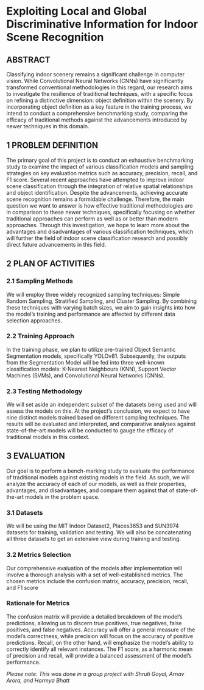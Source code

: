 # Exploiting Local and Global Discriminative Information for Indoor Scene Recognition

## ABSTRACT
Classifying indoor scenery remains a significant challenge in computer vision. While Convolutional Neural Networks (CNNs) have significantly transformed conventional methodologies in this regard, our research aims to investigate the resilience of traditional techniques, with a specific focus on refining a distinctive dimension: object definition within the scenery. By incorporating object definition as a key feature in the training process, we intend to conduct a comprehensive benchmarking study, comparing the efficacy of traditional methods against the advancements introduced by newer techniques in this domain.
## 1 PROBLEM DEFINITION
The primary goal of this project is to conduct an exhaustive benchmarking study to examine the impact of various classification models and sampling strategies on key evaluation metrics such as accuracy, precision, recall, and F1 score. Several recent approaches have attempted to improve indoor scene classification through the integration of relative spatial relationships and object identification. Despite the advancements, achieving accurate scene recognition remains a formidable challenge. Therefore, the main question we want to answer is how effective traditional methodologies are in comparison to these newer techniques, specifically focusing on whether traditional approaches can perform as well as or better than modern approaches. Through this investigation, we hope to learn more about the advantages and disadvantages of various classification techniques, which will further the field of indoor scene classification research and possibly direct future advancements in this field.
## 2 PLAN OF ACTIVITIES
### 2.1 Sampling Methods
We will employ three widely recognized sampling techniques: Simple Random Sampling, Stratified Sampling, and Cluster Sampling. By combining these techniques with varying batch sizes, we aim to gain insights into how the model’s training and performance are affected by different data selection approaches.
### 2.2 Training Approach 
In the training phase, we plan to utilize pre-trained Object Semantic Segmentation models, specifically YOLOv81. Subsequently, the outputs from the Segmentation Model will be fed into three well-known classification models: K-Nearest Neighbours (KNN), Support Vector Machines (SVMs), and Convolutional Neural Networks (CNNs).
### 2.3 Testing Methodology
We will set aside an independent subset of the datasets being used and will assess the models on this. At the project’s conclusion, we expect to have nine distinct models trained based on different sampling techniques. The results will be evaluated and interpreted, and comparative analyses against state-of-the-art models will be conducted to gauge the efficacy of traditional models in this context.
## 3 EVALUATION
Our goal is to perform a bench-marking study to evaluate the performance of traditional models against existing models in the field. As such, we will analyze the accuracy of each of our models, as well as their properties, advantages, and disadvantages, and compare them against that of state-of-the-art models in the problem space.
### 3.1 Datasets
We will be using the MIT Indoor Dataset2, Places3653 and SUN3974 datasets for training, validation and testing. We will also be concatenating all three datasets to get an extensive view during training and testing.
### 3.2 Metrics Selection
Our comprehensive evaluation of the models after implementation will involve a thorough analysis with a set of well-established metrics. The chosen metrics include the confusion matrix, accuracy, precision, recall, and F1 score
### Rationale for Metrics
The confusion matrix will provide a detailed breakdown of the model’s predictions, allowing us to discern true positives, true negatives, false positives, and false negatives. Accuracy will offer a general measure of the model’s correctness, while precision will focus on the accuracy of positive predictions. Recall, on the other hand, will emphasize the model’s ability to correctly identify all relevant instances. The F1 score, as a harmonic mean of precision and recall, will provide a balanced assessment of the model’s performance.

_Please note: This was done in a group project with Shruti Goyal, Arnav Arora, and Harmya Bhatt_
